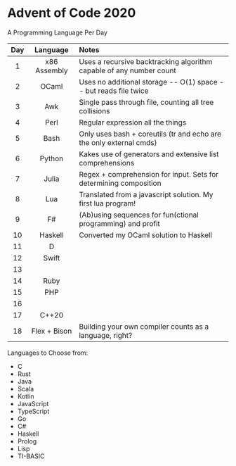 # Advent of Code 2020

A Programming Language Per Day

| Day | Language     | Notes                                                               |
|:---:|:------------:|:--------------------------------------------------------------------|
| 1   | x86 Assembly | Uses a recursive backtracking algorithm capable of any number count |
| 2   | OCaml        | Uses no additional storage -- O(1) space -- but reads file twice    |
| 3   | Awk          | Single pass through file, counting all tree collisions              |
| 4   | Perl         | Regular expression all the things                                   |
| 5   | Bash         | Only uses bash + coreutils (tr and echo are the only external cmds) |
| 6   | Python       | Kakes use of generators and extensive list comprehensions           |
| 7   | Julia        | Regex + comprehension for input. Sets for determining composition   |
| 8   | Lua          | Translated from a javascript solution. My first lua program!        |
| 9   | F#           | (Ab)using sequences for fun(ctional programming) and profit         |
| 10  | Haskell      | Converted my OCaml solution to Haskell                              |
| 11  | D            |                                                                     |
| 12  | Swift        |                                                                     |
| 13  |              |                                                                     |
| 14  | Ruby         |                                                                     |
| 15  | PHP          |                                                                     |
| 16  |              |                                                                     |
| 17  | C++20        |                                                                     |
| 18  | Flex + Bison | Building your own compiler counts as a language, right?             |

Languages to Choose from:
- C
- Rust
- Java
- Scala
- Kotlin
- JavaScript
- TypeScript
- Go
- C#
- Haskell
- Prolog
- Lisp
- TI-BASIC
